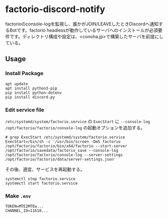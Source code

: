 # factorio-discord-notify
factorioのconsole-logを監視し、誰かがJOIN/LEAVEしたときDiscordへ通知するBotです。factorio headlessが動作しているサーバへのインストールが必須要件です。ディレクトリ構成や設定は、<conoha.jp>で構築したサーバを前提にしている。

## Usage
### Install Package
```
apt update
apt install python3-pip
pip install python-dotenv
pip install discord.py
```
### Edit service file
`/etc/systemd/system/factorio.service` の `ExecStart` に `--console-log /opt/factorio/factorio/console-log` の起動オプションを追加する。
```
# grep ExecStart /etc/systemd/system/factorio.service
ExecStart=/bin/sh -c '/usr/bin/screen -DmS factorio /opt/factorio/factorio/bin/x64/factorio --start-server /opt/factorio/savedata/factorio_save --console-log /opt/factorio/factorio/console-log --server-settings /opt/factorio/factorio/data/server-settings.json'
```
その後、適宜、サービスを再起動する。
```
systemctl stop factorio.service
systemctl start factorio.service
```
### Make ``.env``
```
TOKEN=MTE2MTEw...
CHANNEL_ID=11610...
```